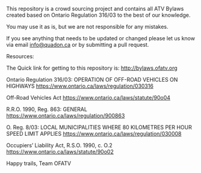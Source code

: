 This repository is a crowd sourcing project and contains all ATV Bylaws created based on Ontario Regulation 316/03 to the best of our knowledge.

You may use it as is, but we are not responsible for any mistakes.

If you see anything that needs to be updated or changed please let us know via email info@quadon.ca or by submitting a pull request.

Resources:

The Quick link for getting to this repository is:
http://bylaws.ofatv.org

Ontario Regulation 316/03: OPERATION OF OFF-ROAD VEHICLES ON HIGHWAYS
https://www.ontario.ca/laws/regulation/030316

Off-Road Vehicles Act
https://www.ontario.ca/laws/statute/90o04

R.R.O. 1990, Reg. 863: GENERAL
https://www.ontario.ca/laws/regulation/900863

O. Reg. 8/03: LOCAL MUNICIPALITIES WHERE 80 KILOMETRES PER HOUR SPEED LIMIT APPLIES
https://www.ontario.ca/laws/regulation/030008

Occupiers’ Liability Act, R.S.O. 1990, c. O.2
https://www.ontario.ca/laws/statute/90o02

Happy trails,
Team OFATV
